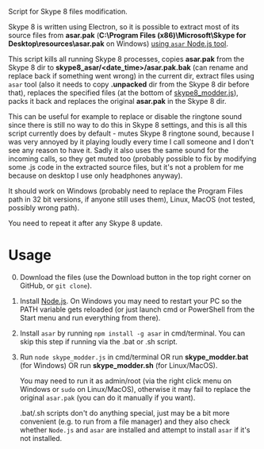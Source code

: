 Script for Skype 8 files modification.

Skype 8 is written using Electron, so it is possible to extract most of its source files from **asar.pak** (**C:\Program Files (x86)\Microsoft\Skype for Desktop\resources\asar.pak** on Windows) [using `asar` Node.js tool](https://medium.com/how-to-electron/how-to-get-source-code-of-any-electron-application-cbb5c7726c37). 

This script kills all running Skype 8 processes, copies **asar.pak** from the Skype 8 dir to **skype8_asar/<date_time>/asar.pak.bak** (can rename and replace back if something went wrong) in the current dir, extract files using `asar` tool (also it needs to copy **.unpacked** dir from the Skype 8 dir before that), replaces the specified files (at the bottom of [skype8_modder.js](https://github.com/AlexP11223/skype8_modder/blob/master/skype_modder.js)), packs it back and replaces the original **asar.pak** in the Skype 8 dir.

This can be useful for example to replace or disable the ringtone sound since there is still no way to do this in Skype 8 settings, and this is all this script currently does by default - mutes Skype 8 ringtone sound, because I was very annoyed by it playing loudly every time I call someone and I don't see any reason to have it. Sadly it also uses the same sound for the incoming calls, so they get muted too (probably possible to fix by modifying some .js code in the extracted source files, but it's not a problem for me because on desktop I use only headphones anyway).

It should work on Windows (probably need to replace the Program Files path in 32 bit versions, if anyone still uses them), Linux, MacOS (not tested, possibly wrong path).

You need to repeat it after any Skype 8 update. 

# Usage

0. Download the files (use the Download button in the top right corner on GitHub, or `git clone`).
1. Install [Node.js](https://nodejs.org/en/download/). On Windows you may need to restart your PC so the PATH variable gets reloaded (or just launch cmd or PowerShell from the Start menu and run everything from there).
2. Install `asar` by running `npm install -g asar` in cmd/terminal. You can skip this step if running via the .bat or .sh script.
3. Run `node skype_modder.js` in cmd/terminal OR run **skype_modder.bat** (for Windows) OR run **skype_modder.sh** (for Linux/MacOS).

   You may need to run it as admin/root (via the right click menu on Windows or `sudo` on Linux/MacOS), otherwise it may fail to replace the original `asar.pak` (you can do it manually if you want). 

   .bat/.sh scripts don't do anything special, just may be a bit more convenient (e.g. to run from a file manager) and they also check whether `Node.js` and `asar` are installed and attempt to install `asar` if it's not installed.
   